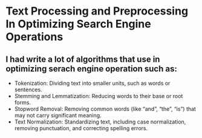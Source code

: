 # Text Processing and Preprocessing In Optimizing Search Engine Operations
## I had write a lot of algorithms that use in optimizing serach engine operation such as:
* Tokenization: Dividing text into smaller units, such as words or sentences.
* Stemming and Lemmatization: Reducing words to their base or root forms.
* Stopword Removal: Removing common words (like “and”, “the”, “is”) that may not carry significant meaning.
* Text Normalization: Standardizing text, including case normalization, removing punctuation, and correcting spelling errors.
